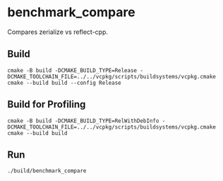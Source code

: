 # benchmark_compare

Compares zerialize vs reflect-cpp.

## Build

    cmake -B build -DCMAKE_BUILD_TYPE=Release -DCMAKE_TOOLCHAIN_FILE=../../vcpkg/scripts/buildsystems/vcpkg.cmake
    cmake --build build --config Release

## Build for Profiling

    cmake -B build -DCMAKE_BUILD_TYPE=RelWithDebInfo -DCMAKE_TOOLCHAIN_FILE=../../vcpkg/scripts/buildsystems/vcpkg.cmake
    cmake --build build

## Run

    ./build/benchmark_compare
    